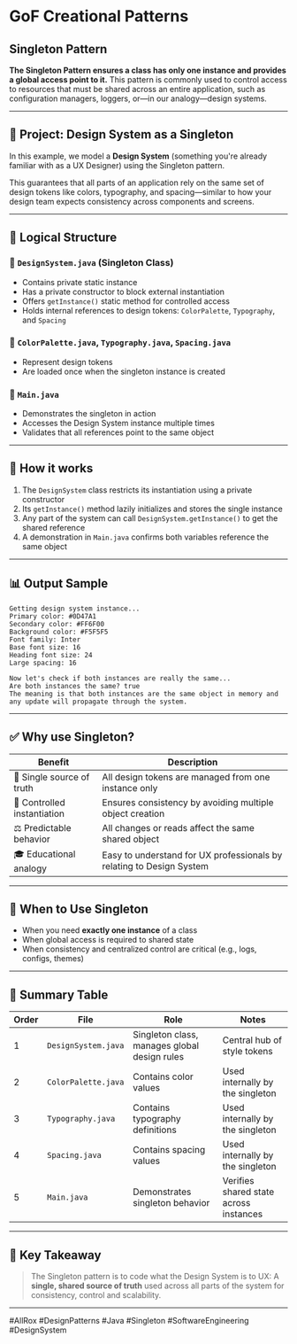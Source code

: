 # GoF Creational Patterns
## Singleton Pattern

**The Singleton Pattern ensures a class has only one instance and provides a global access point to it.** This pattern is commonly used to control access to resources that must be shared across an entire application, such as configuration managers, loggers, or—in our analogy—design systems.

---

## 🔧 Project: Design System as a Singleton
In this example, we model a **Design System** (something you're already familiar with as a UX Designer) using the Singleton pattern.

This guarantees that all parts of an application rely on the same set of design tokens like colors, typography, and spacing—similar to how your design team expects consistency across components and screens.

---

## 🤖 Logical Structure

### 🔹 `DesignSystem.java` (Singleton Class)
- Contains private static instance
- Has a private constructor to block external instantiation
- Offers `getInstance()` static method for controlled access
- Holds internal references to design tokens: `ColorPalette`, `Typography`, and `Spacing`

### 🔹 `ColorPalette.java`, `Typography.java`, `Spacing.java`
- Represent design tokens
- Are loaded once when the singleton instance is created

### 🔹 `Main.java`
- Demonstrates the singleton in action
- Accesses the Design System instance multiple times
- Validates that all references point to the same object

---

## 🔄 How it works

1. The `DesignSystem` class restricts its instantiation using a private constructor
2. Its `getInstance()` method lazily initializes and stores the single instance
3. Any part of the system can call `DesignSystem.getInstance()` to get the shared reference
4. A demonstration in `Main.java` confirms both variables reference the same object

---

## 📊 Output Sample
```
Getting design system instance...
Primary color: #0D47A1
Secondary color: #FF6F00
Background color: #F5F5F5
Font family: Inter
Base font size: 16
Heading font size: 24
Large spacing: 16

Now let's check if both instances are really the same...
Are both instances the same? true
The meaning is that both instances are the same object in memory and any update will propagate through the system.
```

---

## ✅ Why use Singleton?

| Benefit | Description |
|--------|-------------|
| 🧡 Single source of truth | All design tokens are managed from one instance only |
| 🔐 Controlled instantiation | Ensures consistency by avoiding multiple object creation |
| ⚖️ Predictable behavior | All changes or reads affect the same shared object |
| 🎓 Educational analogy | Easy to understand for UX professionals by relating to Design System |

---

## 🥇 When to Use Singleton
- When you need **exactly one instance** of a class
- When global access is required to shared state
- When consistency and centralized control are critical (e.g., logs, configs, themes)

---

## 🔵 Summary Table

| Order | File                  | Role                                         | Notes                                  |
|-------|------------------------|----------------------------------------------|----------------------------------------|
| 1     | `DesignSystem.java`   | Singleton class, manages global design rules | Central hub of style tokens            |
| 2     | `ColorPalette.java`   | Contains color values                        | Used internally by the singleton       |
| 3     | `Typography.java`     | Contains typography definitions              | Used internally by the singleton       |
| 4     | `Spacing.java`        | Contains spacing values                      | Used internally by the singleton       |
| 5     | `Main.java`           | Demonstrates singleton behavior              | Verifies shared state across instances |

---

## 🚀 Key Takeaway
> The Singleton pattern is to code what the Design System is to UX:
> A **single, shared source of truth** used across all parts of the system for consistency, control and scalability.

---

#AllRox #DesignPatterns #Java #Singleton #SoftwareEngineering #DesignSystem

